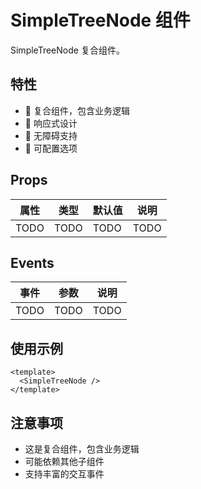 # SimpleTreeNode 组件

SimpleTreeNode 复合组件。

## 特性

- 🎨 复合组件，包含业务逻辑
- 📏 响应式设计
- 🎯 无障碍支持
- 🔧 可配置选项

## Props

| 属性 | 类型 | 默认值 | 说明 |
| ---- | ---- | ------ | ---- |
| TODO | TODO | TODO   | TODO |

## Events

| 事件 | 参数 | 说明 |
| ---- | ---- | ---- |
| TODO | TODO | TODO |

## 使用示例

```vue
<template>
  <SimpleTreeNode />
</template>
```

## 注意事项

- 这是复合组件，包含业务逻辑
- 可能依赖其他子组件
- 支持丰富的交互事件

